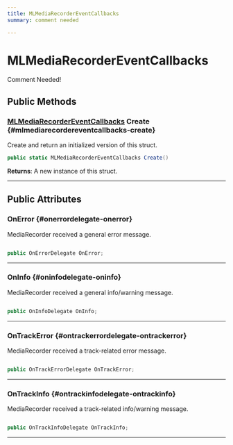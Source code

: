 ```yaml
---
title: MLMediaRecorderEventCallbacks
summary: comment needed 

---
```


# MLMediaRecorderEventCallbacks




Comment Needed!   





## Public Methods

### [MLMediaRecorderEventCallbacks](/versioned_docs/version-14-Jun-2023/unity-api/api/UnityEngine.XR.MagicLeap/MLMediaRecorder/NativeBindings/UnityEngine.XR.MagicLeap.MLMediaRecorder.NativeBindings.MLMediaRecorderEventCallbacks.md) Create {#mlmediarecordereventcallbacks-create}

Create and return an initialized version of this struct. 

```csharp
public static MLMediaRecorderEventCallbacks Create()
```






**Returns**: A new instance of this struct.



-----------

## Public Attributes

### OnError {#onerrordelegate-onerror}

MediaRecorder received a general error message. 

```csharp

public OnErrorDelegate OnError;

```






-----------

### OnInfo {#oninfodelegate-oninfo}

MediaRecorder received a general info/warning message. 

```csharp

public OnInfoDelegate OnInfo;

```






-----------

### OnTrackError {#ontrackerrordelegate-ontrackerror}

MediaRecorder received a track-related error message. 

```csharp

public OnTrackErrorDelegate OnTrackError;

```






-----------

### OnTrackInfo {#ontrackinfodelegate-ontrackinfo}

MediaRecorder received a track-related info/warning message. 

```csharp

public OnTrackInfoDelegate OnTrackInfo;

```






-----------

